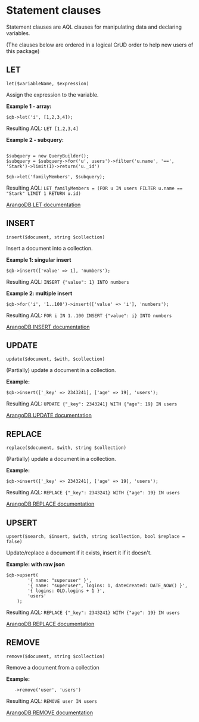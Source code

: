 # Statement clauses
Statement clauses are AQL clauses for manipulating data and declaring variables.

(The clauses below are ordered in a logical CrUD order to help new users of this package)

## LET
```
let($variableName, $expression)
```
Assign the expression to the variable.

**Example 1 - array:**
```
$qb->let('i', [1,2,3,4]);
``` 
Resulting AQL: `LET [1,2,3,4]`

**Example 2 - subquery:**
```

$subquery = new QueryBuilder();
$subquery = $subquery->for('u', users')->filter('u.name', '==', 'Stark')->limit(1)->return('u._id')

$qb->let('familyMembers', $subquery);
``` 
Resulting AQL: `LET familyMembers = (FOR u IN users FILTER u.name == "Stark" LIMIT 1 RETURN u.id)`

[ArangoDB LET documentation](https://www.arangodb.com/docs/stable/aql/operations-let.html)

## INSERT
```
insert($document, string $collection)
```
Insert a document into a collection.

**Example 1: singular insert**
```
$qb->insert(['value' => 1], 'numbers');
``` 
Resulting AQL: `INSERT {"value": 1} INTO numbers`

**Example 2: multiple insert**
```
$qb->for('i', '1..100')->insert(['value' => 'i'], 'numbers');
``` 
Resulting AQL: `FOR i IN 1..100 INSERT {"value": i} INTO numbers`

[ArangoDB INSERT documentation](https://www.arangodb.com/docs/stable/aql/operations-insert.html)


## UPDATE
```
update($document, $with, $collection)
```
(Partially) update a document in a collection.

**Example:**
```
$qb->insert(['_key' => 2343241], ['age' => 19], 'users');
``` 
Resulting AQL: `UPDATE {"_key": 2343241} WITH {"age": 19} IN users`

[ArangoDB UPDATE documentation](https://www.arangodb.com/docs/stable/aql/operations-update.html)


## REPLACE
```
replace($document, $with, string $collection)
```
(Partially) update a document in a collection.

**Example:**
```
$qb->insert(['_key' => 2343241], ['age' => 19], 'users');
``` 
Resulting AQL: `REPLACE {"_key": 2343241} WITH {"age": 19} IN users`

[ArangoDB REPLACE documentation](https://www.arangodb.com/docs/stable/aql/operations-update.html)


## UPSERT
```
upsert($search, $insert, $with, string $collection, bool $replace = false)
```
Update/replace a document if it exists, insert it if it doesn't.

**Example: with raw json**
```
$qb->upsert(
        '{ name: "superuser" }',
        '{ name: "superuser", logins: 1, dateCreated: DATE_NOW() }',
        '{ logins: OLD.logins + 1 }',
        'users'
    );
``` 
Resulting AQL: `REPLACE {"_key": 2343241} WITH {"age": 19} IN users`

[ArangoDB REPLACE documentation](https://www.arangodb.com/docs/stable/aql/operations-upsert.html)


 ## REMOVE
 ```
 remove($document, string $collection)
 ```
Remove a document from a collection
 
 **Example:**
 ```
    ->remove('user', 'users')
 ``` 
 Resulting AQL: `REMOVE user IN users`
 
 [ArangoDB REMOVE documentation](https://www.arangodb.com/docs/stable/aql/operations-remove.html)
